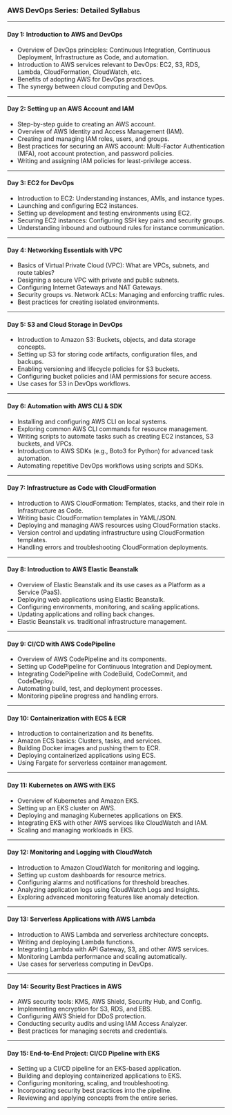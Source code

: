 ### **AWS DevOps Series: Detailed Syllabus**

---

#### **Day 1: Introduction to AWS and DevOps**  
- Overview of DevOps principles: Continuous Integration, Continuous Deployment, Infrastructure as Code, and automation.  
- Introduction to AWS services relevant to DevOps: EC2, S3, RDS, Lambda, CloudFormation, CloudWatch, etc.  
- Benefits of adopting AWS for DevOps practices.  
- The synergy between cloud computing and DevOps.  

---

#### **Day 2: Setting up an AWS Account and IAM**  
- Step-by-step guide to creating an AWS account.  
- Overview of AWS Identity and Access Management (IAM).  
- Creating and managing IAM roles, users, and groups.  
- Best practices for securing an AWS account: Multi-Factor Authentication (MFA), root account protection, and password policies.  
- Writing and assigning IAM policies for least-privilege access.  

---

#### **Day 3: EC2 for DevOps**  
- Introduction to EC2: Understanding instances, AMIs, and instance types.  
- Launching and configuring EC2 instances.  
- Setting up development and testing environments using EC2.  
- Securing EC2 instances: Configuring SSH key pairs and security groups.  
- Understanding inbound and outbound rules for instance communication.  

---

#### **Day 4: Networking Essentials with VPC**  
- Basics of Virtual Private Cloud (VPC): What are VPCs, subnets, and route tables?  
- Designing a secure VPC with private and public subnets.  
- Configuring Internet Gateways and NAT Gateways.  
- Security groups vs. Network ACLs: Managing and enforcing traffic rules.  
- Best practices for creating isolated environments.  

---

#### **Day 5: S3 and Cloud Storage in DevOps**  
- Introduction to Amazon S3: Buckets, objects, and data storage concepts.  
- Setting up S3 for storing code artifacts, configuration files, and backups.  
- Enabling versioning and lifecycle policies for S3 buckets.  
- Configuring bucket policies and IAM permissions for secure access.  
- Use cases for S3 in DevOps workflows.  

---

#### **Day 6: Automation with AWS CLI & SDK**  
- Installing and configuring AWS CLI on local systems.  
- Exploring common AWS CLI commands for resource management.  
- Writing scripts to automate tasks such as creating EC2 instances, S3 buckets, and VPCs.  
- Introduction to AWS SDKs (e.g., Boto3 for Python) for advanced task automation.  
- Automating repetitive DevOps workflows using scripts and SDKs.  

---

#### **Day 7: Infrastructure as Code with CloudFormation**  
- Introduction to AWS CloudFormation: Templates, stacks, and their role in Infrastructure as Code.  
- Writing basic CloudFormation templates in YAML/JSON.  
- Deploying and managing AWS resources using CloudFormation stacks.  
- Version control and updating infrastructure using CloudFormation templates.  
- Handling errors and troubleshooting CloudFormation deployments.  

---

#### **Day 8: Introduction to AWS Elastic Beanstalk**  
- Overview of Elastic Beanstalk and its use cases as a Platform as a Service (PaaS).  
- Deploying web applications using Elastic Beanstalk.  
- Configuring environments, monitoring, and scaling applications.  
- Updating applications and rolling back changes.  
- Elastic Beanstalk vs. traditional infrastructure management.  

---

#### **Day 9: CI/CD with AWS CodePipeline**  
- Overview of AWS CodePipeline and its components.  
- Setting up CodePipeline for Continuous Integration and Deployment.  
- Integrating CodePipeline with CodeBuild, CodeCommit, and CodeDeploy.  
- Automating build, test, and deployment processes.  
- Monitoring pipeline progress and handling errors.  

---

#### **Day 10: Containerization with ECS & ECR**  
- Introduction to containerization and its benefits.  
- Amazon ECS basics: Clusters, tasks, and services.  
- Building Docker images and pushing them to ECR.  
- Deploying containerized applications using ECS.  
- Using Fargate for serverless container management.  

---

#### **Day 11: Kubernetes on AWS with EKS**  
- Overview of Kubernetes and Amazon EKS.  
- Setting up an EKS cluster on AWS.  
- Deploying and managing Kubernetes applications on EKS.  
- Integrating EKS with other AWS services like CloudWatch and IAM.  
- Scaling and managing workloads in EKS.  

---

#### **Day 12: Monitoring and Logging with CloudWatch**  
- Introduction to Amazon CloudWatch for monitoring and logging.  
- Setting up custom dashboards for resource metrics.  
- Configuring alarms and notifications for threshold breaches.  
- Analyzing application logs using CloudWatch Logs and Insights.  
- Exploring advanced monitoring features like anomaly detection.  

---

#### **Day 13: Serverless Applications with AWS Lambda**  
- Introduction to AWS Lambda and serverless architecture concepts.  
- Writing and deploying Lambda functions.  
- Integrating Lambda with API Gateway, S3, and other AWS services.  
- Monitoring Lambda performance and scaling automatically.  
- Use cases for serverless computing in DevOps.  

---

#### **Day 14: Security Best Practices in AWS**  
- AWS security tools: KMS, AWS Shield, Security Hub, and Config.  
- Implementing encryption for S3, RDS, and EBS.  
- Configuring AWS Shield for DDoS protection.  
- Conducting security audits and using IAM Access Analyzer.  
- Best practices for managing secrets and credentials.  

---

#### **Day 15: End-to-End Project: CI/CD Pipeline with EKS**  
- Setting up a CI/CD pipeline for an EKS-based application.  
- Building and deploying containerized applications to EKS.  
- Configuring monitoring, scaling, and troubleshooting.  
- Incorporating security best practices into the pipeline.  
- Reviewing and applying concepts from the entire series.  

--- 
